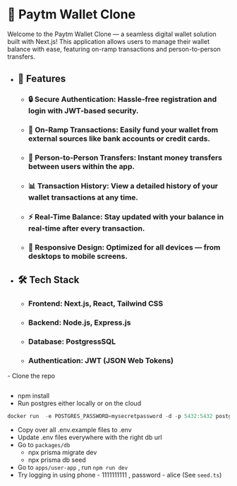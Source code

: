 <h1>🚀 Paytm Wallet Clone</h1>
<p>Welcome to the Paytm Wallet Clone — a seamless digital wallet solution built with Next.js! This application allows users to manage their wallet balance with ease, featuring on-ramp transactions and person-to-person transfers.</p>

<ul>
<li><h2>🌟 Features</h2></li>
    <ul>
<li><h3>🔒 Secure Authentication: Hassle-free registration and login with JWT-based security.</h3></li>
<li><h3>💸 On-Ramp Transactions: Easily fund your wallet from external sources like bank accounts or credit cards.</h3></li>
<li><h3>🤝 Person-to-Person Transfers: Instant money transfers between users within the app.</h3></li>
<li><h3>📊 Transaction History: View a detailed history of your wallet transactions at any time.</h3></li>
<li><h3>⚡ Real-Time Balance: Stay updated with your balance in real-time after every transaction.</h3></li>
<li><h3>📱 Responsive Design: Optimized for all devices — from desktops to mobile screens.</h3></li>
    </ul>
<li><h2>🛠️ Tech Stack</h2></li>
    <ul>
<li><h3>Frontend: Next.js, React, Tailwind CSS</h3></li>
<li><h3>Backend: Node.js, Express.js</h3></li>
<li><h3>Database: PostgressSQL</h3></li>
<li><h3>Authentication: JWT (JSON Web Tokens)</h3></li>
    </ul>
</ul>
- Clone the repo

```jsx

```

- npm install
- Run postgres either locally or on the cloud

```jsx
docker run  -e POSTGRES_PASSWORD=mysecretpassword -d -p 5432:5432 postgres
```

- Copy over all .env.example files to .env
- Update .env files everywhere with the right db url
- Go to `packages/db`
    - npx prisma migrate dev
    - npx prisma db seed
- Go to `apps/user-app` , run `npm run dev`
- Try logging in using phone - 1111111111 , password - alice (See `seed.ts`)
